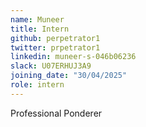 ```yaml
---
name: Muneer
title: Intern
github: perpetrator1
twitter: prpetrator1
linkedin: muneer-s-046b06236
slack: U07ERHUJ3A9
joining_date: "30/04/2025"
role: intern
---
```


Professional Ponderer
